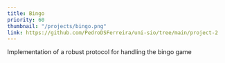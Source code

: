 ```yaml
---
title: Bingo
priority: 60
thumbnail: "/projects/bingo.png"
link: https://github.com/PedroDSFerreira/uni-sio/tree/main/project-2
---
```


Implementation of a robust protocol for handling the bingo game
